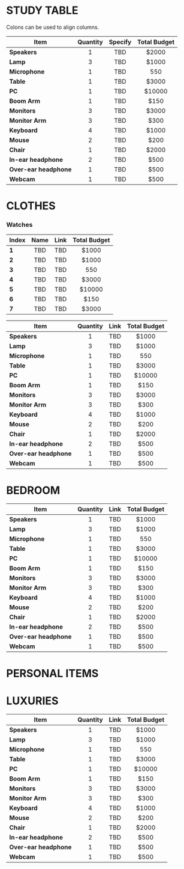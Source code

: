 STUDY TABLE
===========
Colons can be used to align columns.

|     Item               |Quantity       | Specify       | Total Budget |
| -------------          |:-------------:|:-------------:| :-----:|
| **Speakers**           |      1        | TBD           |   $2000  |
| **Lamp**               |      3        | TBD           |   $1000  |
| **Microphone**         |      1        | TBD           |    550   |
| **Table**              |      1        | TBD           |    $3000 |
| **PC**                 |      1        | TBD           |    $10000|
| **Boom Arm**           |      1        | TBD           |    $150  |
| **Monitors**           |      3        | TBD           |    $3000 |
| **Monitor Arm**        |      3        | TBD           |    $300  |
| **Keyboard**           |      4        | TBD           |    $1000 |
| **Mouse**              |      2        | TBD           |    $200  |
| **Chair**              |      1        | TBD           |    $2000 |
| **In-ear headphone**   |      2        | TBD           |    $500  |
| **Over-ear headphone** |      1        | TBD           |    $500  |
| **Webcam**             |      1        | TBD           |    $500  |



# CLOTHES

### Watches

|     Index       |   Name        | Link          | Total Budget |
| -------------   |:-------------:|:-------------:| :-----------:|
| **1**           |      TBD      | TBD           | $1000        |
| **2**           |      TBD      | TBD           |   $1000      |
| **3**           |      TBD      | TBD           |    550       |
| **4**           |      TBD      | TBD           |    $3000     |
| **5**           |      TBD      | TBD           |    $10000    |
| **6**           |      TBD      | TBD           |    $150      |
| **7**           |      TBD      | TBD           |    $3000     |




|     Item               |Quantity       | Link          | Total Budget |
| -------------          |:-------------:|:-------------:| :-----:|
| **Speakers**           |      1        | TBD           | $1000    |
| **Lamp**               |      3        | TBD           |   $1000  |
| **Microphone**         |      1        | TBD           |    550   |
| **Table**              |      1        | TBD           |    $3000 |
| **PC**                 |      1        | TBD           |    $10000|
| **Boom Arm**           |      1        | TBD           |    $150  |
| **Monitors**           |      3        | TBD           |    $3000 |
| **Monitor Arm**        |      3        | TBD           |    $300  |
| **Keyboard**           |      4        | TBD           |    $1000 |
| **Mouse**              |      2        | TBD           |    $200  |
| **Chair**              |      1        | TBD           |    $2000 |
| **In-ear headphone**   |      2        | TBD           |    $500  |
| **Over-ear headphone** |      1        | TBD           |    $500  |
| **Webcam**             |      1        | TBD           |    $500  |


# BEDROOM
|     Item               |Quantity       | Link          | Total Budget |
| -------------          |:-------------:|:-------------:| :-----:|
| **Speakers**           |      1        | TBD           | $1000    |
| **Lamp**               |      3        | TBD           |   $1000  |
| **Microphone**         |      1        | TBD           |    550   |
| **Table**              |      1        | TBD           |    $3000 |
| **PC**                 |      1        | TBD           |    $10000|
| **Boom Arm**           |      1        | TBD           |    $150  |
| **Monitors**           |      3        | TBD           |    $3000 |
| **Monitor Arm**        |      3        | TBD           |    $300  |
| **Keyboard**           |      4        | TBD           |    $1000 |
| **Mouse**              |      2        | TBD           |    $200  |
| **Chair**              |      1        | TBD           |    $2000 |
| **In-ear headphone**   |      2        | TBD           |    $500  |
| **Over-ear headphone** |      1        | TBD           |    $500  |
| **Webcam**             |      1        | TBD           |    $500  |

# PERSONAL ITEMS


# LUXURIES
|     Item               |Quantity       | Link          | Total Budget |
| -------------          |:-------------:|:-------------:| :-----:|
| **Speakers**           |      1        | TBD           | $1000    |
| **Lamp**               |      3        | TBD           |   $1000  |
| **Microphone**         |      1        | TBD           |    550   |
| **Table**              |      1        | TBD           |    $3000 |
| **PC**                 |      1        | TBD           |    $10000|
| **Boom Arm**           |      1        | TBD           |    $150  |
| **Monitors**           |      3        | TBD           |    $3000 |
| **Monitor Arm**        |      3        | TBD           |    $300  |
| **Keyboard**           |      4        | TBD           |    $1000 |
| **Mouse**              |      2        | TBD           |    $200  |
| **Chair**              |      1        | TBD           |    $2000 |
| **In-ear headphone**   |      2        | TBD           |    $500  |
| **Over-ear headphone** |      1        | TBD           |    $500  |
| **Webcam**             |      1        | TBD           |    $500  |


